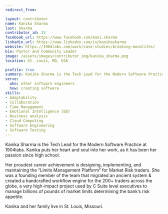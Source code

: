 ```yaml
---
redirect_from:

layout: contributor
name: Kanika Sharma
last: Sharma
contributor_id: 33
facebook_url: https://www.facebook.com/kani.sharma
linkedin_url: https://www.linkedin.com/in/kanikasharma
website: https://1904labs.com/work/case-studies/breaking-monoliths/
bio: Pastor and Community Leader
image: /assets/images/contributor_img/kanika_sharma.png
location: St. Louis, MO, USA

profile: true
summary: Kanika Sharma is the Tech Lead for the Modern Software Practice at 1904labs.
serve:
  who: other software engineers
  how: creating software
skills:
- Adaptability
- Collaboration
- Time Management
- Emotional Intelligence (EQ)
- Business analysis
- Cloud Computing
- Software Engineering
- Software Testing
---
```

Kanika Sharma is the Tech Lead for the Modern Software Practice at 1904labs. Kanika puts her heart and soul into her work, as it has been her passion since high school.

Her proudest career achievement is designing, implementing, and maintaining the “Limits Management Platform” for Market Risk traders. She was a founding member of the team that migrated an ancient system & created a handcrafted workflow engine for the 200+ traders across the globe, a very high-impact project used by C Suite level executives to manage billions of pounds of market limits determining the bank’s risk appetite.

Kanika and her family live in St. Louis, Missouri.

